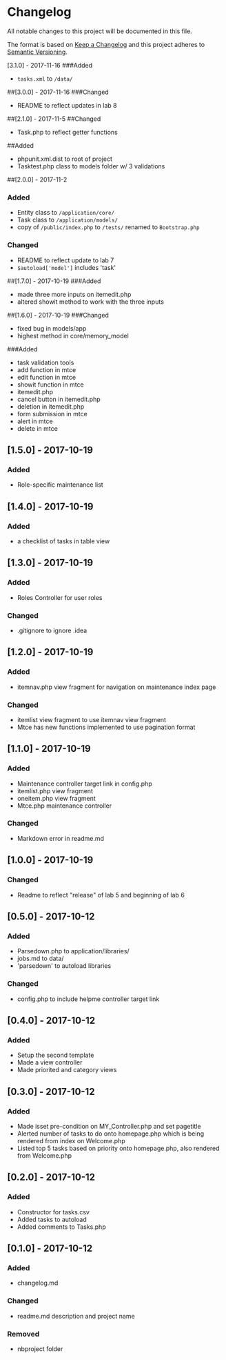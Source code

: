 # Changelog
All notable changes to this project will be documented in this file.

The format is based on [Keep a Changelog](http://keepachangelog.com/en/1.0.0/)
and this project adheres to [Semantic Versioning](http://semver.org/spec/v2.0.0.html).

[3.1.0] - 2017-11-16
###Added
- `tasks.xml` to `/data/`

##[3.0.0] - 2017-11-16
###Changed
- README to reflect updates in lab 8

##[2.1.0] - 2017-11-5
##Changed
- Task.php to reflect getter functions

##Added
- phpunit.xml.dist to root of project
- Tasktest.php class to models folder w/ 3 validations

##[2.0.0] - 2017-11-2
### Added
- Entity class to `/application/core/`
- Task class to `/application/models/`
- copy of `/public/index.php` to `/tests/` renamed to `Bootstrap.php`

### Changed
- README to reflect update to lab 7
- `$autoload['model']` includes 'task'

##[1.7.0] - 2017-10-19
###Added
- made three more inputs on itemedit.php
- altered showit method to work with the three inputs

##[1.6.0] - 2017-10-19
###Changed
 - fixed bug in models/app
 - highest method in core/memory_model
 
 
 ###Added
 - task validation tools
 - add function in mtce
 - edit function in mtce
 - showit function in mtce
 - itemedit.php
 - cancel button in itemedit.php
 - deletion in itemedit.php
 - form submission in mtce
 - alert in mtce
 - delete in mtce 
 

## [1.5.0] - 2017-10-19
### Added
- Role-specific maintenance list

## [1.4.0] - 2017-10-19
### Added
- a checklist of tasks in table view

## [1.3.0] - 2017-10-19
### Added
- Roles Controller for user roles

### Changed
- .gitignore to ignore .idea

## [1.2.0] - 2017-10-19
### Added
- itemnav.php view fragment for navigation on maintenance index page

### Changed
- itemlist view fragment to use itemnav view fragment
- Mtce has new functions implemented to use pagination format

## [1.1.0] - 2017-10-19
### Added
- Maintenance controller target link in config.php
- itemlist.php view fragment
- oneitem.php view fragment
- Mtce.php maintenance controller

### Changed
- Markdown error in readme.md

## [1.0.0] - 2017-10-19
### Changed
- Readme to reflect "release" of lab 5 and beginning of lab 6

## [0.5.0] - 2017-10-12
### Added
- Parsedown.php to application/libraries/
- jobs.md to data/
- 'parsedown' to autoload libraries

### Changed
- config.php to include helpme controller target link

## [0.4.0] - 2017-10-12
### Added
- Setup the second template
- Made a view controller
- Made priorited and category views

## [0.3.0] - 2017-10-12
### Added
- Made isset pre-condition on MY_Controller.php and set pagetitle
- Alerted number of tasks to do onto homepage.php which is being rendered from index on Welcome.php
- Listed top 5 tasks based on priority onto homepage.php, also rendered from Welcome.php

## [0.2.0] - 2017-10-12
### Added
- Constructor for tasks.csv
- Added tasks to autoload
- Added comments to Tasks.php

## [0.1.0] - 2017-10-12
### Added
- changelog.md

### Changed
- readme.md description and project name

### Removed
- nbproject folder